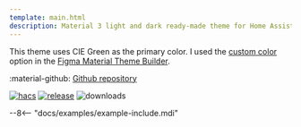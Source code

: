 ```yaml
---
template: main.html
description: Material 3 light and dark ready-made theme for Home Assistant. Example C07 is based on Green as the primary color. Check the screenshots and theme config!
---
```


This theme uses CIE Green as the primary color. I used the [custom color][picking-the-hue] option in the [Figma Material Theme Builder][create-material3-theme].

:material-github: [Github repository][m3-theme-github-url]

[![hacs][hacs-badge]][hacs-url]
[![release][release-badge]][release-url]
![downloads][downloads-badge]

--8<-- "docs/examples/example-include.mdi"

<!-- Image references -->

[AmoebeLabs Material 3 Theme Palettes]: ../assets/screenshots/m3-theme-c07-palettes.png
[AmoebeLabs Material 3 Theme Surfaces]: ../assets/screenshots/m3-theme-c07-surfaces.png
[AmoebeLabs Material 3 Theme Light]: ../assets/screenshots/m3-theme-c07-light.png
[AmoebeLabs Material 3 Theme Dark]: ../assets/screenshots/m3-theme-c07-dark.png

[AmoebeLabs Material 3 Theme Example Light]: ../assets/screenshots/m3-example-c07-light.png
[AmoebeLabs Material 3 Theme Example Dark]: ../assets/screenshots/m3-example-c07-dark.png

<!-- External references -->

[sak-example-12-url]: https://swiss-army-knife.docs.amoebelabs.com/examples/example-12/
[m3-theme-github-url]: https://github.com/AmoebeLabs/HA-Theme_M3-c07-green
[home-assistant]: https://www.home-assistant.io/
[home-assitant-theme-docs]: https://www.home-assistant.io/integrations/frontend/#defining-themes
[hacs]: https://hacs.xyz
[release-url]: https://github.com/AmoebeLabs/HA-Theme_M3-c07-green/releases
[sak-docs-url]: https://swiss-army-knife.docs.amoebelabs.com/

<!-- Badge references -->

[hacs-url]: https://github.com/hacs/default
[hacs-badge]: https://img.shields.io/badge/HACS-Default-41BDF5.svg?style=for-the-badge&logo=homeassistantcommunitystore
[release-badge]: https://img.shields.io/github/v/release/AmoebeLabs/HA-Theme_M3-c07-green?style=for-the-badge&logo=github
[downloads-badge]: https://img.shields.io/github/downloads/AmoebeLabs/HA-Theme_M3-c07-green/total?style=for-the-badge&logo=github

<!-- Internal references -->

[create-material3-theme]: ../design/create-material3-theme.md
[picking-the-hue]: ../basics/m3-analysis-hue-picker.md

